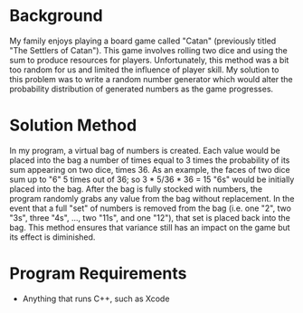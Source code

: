 # Background
My family enjoys playing a board game called "Catan" (previously titled "The Settlers of Catan").  This game involves rolling two dice and using the sum to produce resources for players.  Unfortunately, this method was a bit too random for us and limited the influence of player skill.  My solution to this problem was to write a random number generator which would alter the probability distribution of generated numbers as the game progresses.

# Solution Method
In my program, a virtual bag of numbers is created.  Each value would be placed into the bag a number of times equal to 3 times the probability of its sum appearing on two dice, times 36.  As an example, the faces of two dice sum up to "6" 5 times out of 36; so 3 * 5/36 * 36 = 15 "6s" would be initially placed into the bag.  After the bag is fully stocked with numbers, the program randomly grabs any value from the bag without replacement.  In the event that a full "set" of numbers is removed from the bag (i.e. one "2", two "3s", three "4s", ..., two "11s", and one "12"), that set is placed back into the bag.  This method ensures that variance still has an impact on the game but its effect is diminished.

# Program Requirements
* Anything that runs C++, such as Xcode
